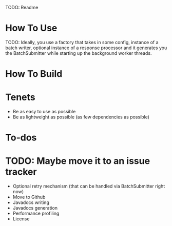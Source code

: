 TODO: Readme

# How To Use
TODO: Ideally, you use a factory that takes in some config, instance of a batch writer, optional instance of a response processor
and it generates you the BatchSubmitter while starting up the background worker threads.

# How To Build

# Tenets
* Be as easy to use as possible
* Be as lightweight as possible (as few dependencies as possible)

# To-dos
# TODO: Maybe move it to an issue tracker
* Optional retry mechanism (that can be handled via BatchSubmitter right now)
* Move to Github
* Javadocs writing
* Javadocs generation
* Performance profiling
* License